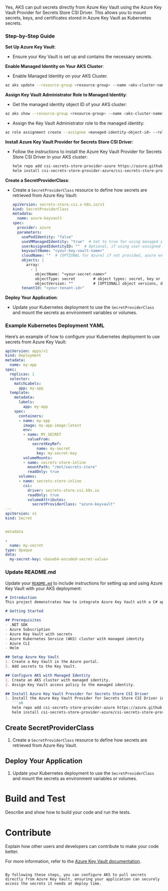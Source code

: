 Yes, AKS can pull secrets directly from Azure Key Vault using the Azure Key Vault Provider for Secrets Store CSI Driver. This allows you to mount secrets, keys, and certificates stored in Azure Key Vault as Kubernetes secrets.

### Step-by-Step Guide

**Set Up Azure Key Vault**:
   - Ensure your Key Vault is set up and contains the necessary secrets.

**Enable Managed Identity on Your AKS Cluster**:
   - Enable Managed Identity on your AKS Cluster.
   ```sh
   az aks update --resource-group <resource-group> --name <aks-cluster-name> --enable-managed-identity
   ```

**Assign Key Vault Administrator Role to Managed Identity**:
   - Get the managed identity object ID of your AKS cluster:
   ```sh
   az aks show --resource-group <resource-group> --name <aks-cluster-name> --query "identityProfile.kubeletidentity.objectId" -o tsv
   ```
   - Assign the Key Vault Administrator role to the managed identity:
   ```sh
   az role assignment create --assignee <managed-identity-object-id> --role "Key Vault Administrator" --scope /subscriptions/<subscription-id>/resourceGroups/<resource-group>/providers/Microsoft.KeyVault/vaults/<key-vault-name>
   ```

**Install Azure Key Vault Provider for Secrets Store CSI Driver**:
   - Follow the instructions to install the Azure Key Vault Provider for Secrets Store CSI Driver in your AKS cluster:
     ```sh
     helm repo add csi-secrets-store-provider-azure https://azure.github.io/secrets-store-csi-driver-provider-azure/charts
     helm install csi-secrets-store-provider-azure/csi-secrets-store-provider-azure --generate-name
     ```

**Create a SecretProviderClass**:
   - Create a `SecretProviderClass` resource to define how secrets are retrieved from Azure Key Vault:
     ```yaml
     apiVersion: secrets-store.csi.x-k8s.io/v1
     kind: SecretProviderClass
     metadata:
       name: azure-keyvault
     spec:
       provider: azure
       parameters:
         usePodIdentity: "false"
         useVMManagedIdentity: "true"  # Set to true for using managed identity
         userAssignedIdentityID: ""  # Optional, if using user-assigned identity
         keyvaultName: "<your-key-vault-name>"
         cloudName: ""  # [OPTIONAL for Azure] if not provided, azure environment will default to AzurePublicCloud
         objects: |
           array:
             - |
               objectName: "<your-secret-name>"
               objectType: secret        # object types: secret, key or cert
               objectVersion: ""         # [OPTIONAL] object versions, default to latest if empty
         tenantId: "<your-tenant-id>"
     ```

**Deploy Your Application**:
   - Update your Kubernetes deployment to use the `SecretProviderClass` and mount the secrets as environment variables or volumes.

### Example Kubernetes Deployment YAML

Here’s an example of how to configure your Kubernetes deployment to use secrets from Azure Key Vault:

```yaml
apiVersion: apps/v1
kind: Deployment
metadata:
  name: my-app
spec:
  replicas: 1
  selector:
    matchLabels:
      app: my-app
  template:
    metadata:
      labels:
        app: my-app
    spec:
      containers:
      - name: my-app
        image: my-app-image:latest
        env:
        - name: MY_SECRET
          valueFrom:
            secretKeyRef:
              name: my-secret
              key: my-secret-key
        volumeMounts:
        - name: secrets-store-inline
          mountPath: "/mnt/secrets-store"
          readOnly: true
      volumes:
      - name: secrets-store-inline
        csi:
          driver: secrets-store.csi.k8s.io
          readOnly: true
          volumeAttributes:
            secretProviderClass: "azure-keyvault"
---
apiVersion: v1
kind: Secret


metadata

:
  name: my-secret
type: Opaque
data:
  my-secret-key: <base64-encoded-secret-value>
```

### Update README.md

Update your [`README.md`](command:_github.copilot.openRelativePath?%5B%7B%22scheme%22%3A%22file%22%2C%22authority%22%3A%22%22%2C%22path%22%3A%22%2FUsers%2FAdmin%2Fsoftware%2Ftemp%2Fsudo%2Fasebootcamplabs%2FREADME.md%22%2C%22query%22%3A%22%22%2C%22fragment%22%3A%22%22%7D%5D "/Users/Admin/software/temp/sudo/asebootcamplabs/README.md") to include instructions for setting up and using Azure Key Vault with your AKS deployment:

```markdown
# Introduction
This project demonstrates how to integrate Azure Key Vault with a C# application running in Azure Kubernetes Service (AKS) to securely manage and access secrets.

# Getting Started

## Prerequisites
- .NET SDK
- Azure Subscription
- Azure Key Vault with secrets
- Azure Kubernetes Service (AKS) cluster with managed identity
- Azure CLI
- Helm

## Setup Azure Key Vault
1. Create a Key Vault in the Azure portal.
2. Add secrets to the Key Vault.

## Configure AKS with Managed Identity
1. Create an AKS cluster with managed identity.
2. Assign Key Vault access policy to the managed identity.

## Install Azure Key Vault Provider for Secrets Store CSI Driver
1. Install the Azure Key Vault Provider for Secrets Store CSI Driver in your AKS cluster:
   ```sh
   helm repo add csi-secrets-store-provider-azure https://azure.github.io/secrets-store-csi-driver-provider-azure/charts
   helm install csi-secrets-store-provider-azure/csi-secrets-store-provider-azure --generate-name
   ```

## Create SecretProviderClass
1. Create a `SecretProviderClass` resource to define how secrets are retrieved from Azure Key Vault.

## Deploy Your Application
1. Update your Kubernetes deployment to use the `SecretProviderClass` and mount the secrets as environment variables or volumes.

# Build and Test
Describe and show how to build your code and run the tests.

# Contribute
Explain how other users and developers can contribute to make your code better.

For more information, refer to the [Azure Key Vault documentation](https://docs.microsoft.com/en-us/azure/key-vault/).
```

By following these steps, you can configure AKS to pull secrets directly from Azure Key Vault, ensuring your application can securely access the secrets it needs at deploy time.